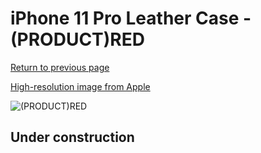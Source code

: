 # iPhone 11 Pro Leather Case - (PRODUCT)RED

[Return to previous page](/iphone_11)

[High-resolution image from Apple](https://store.storeimages.cdn-apple.com/8756/as-images.apple.com/is/MWYF2?wid=4500&hei=4500&fmt=png)

<div style="width: 512px"><img src="/almost_uncompressed/MWYF2.webp" alt="(PRODUCT)RED"></div>

## Under construction
